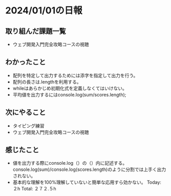 # 2024/01/01の日報
## 取り組んだ課題一覧
* ウェブ開発入門完全攻略コースの視聴
## わかったこと
* 配列を特定して出力するためには添字を指定して出力を行う。
* 配列の長さは.lengthを利用する。
* whileはあらかじめ初期化式を定義しなくてはいけない。
* 平均値を出力するにはconsole.log(sum/scores.length);
## 次にやること
* タイピング練習
* ウェブ開発入門完全攻略コースの視聴
## 感じたこと
* 値を出力する際にconsole.log（）の（）内に記述する。console.log(sum)/console.log(scores.length)のように分割では上手く出力されない。
* 基本的な理解を100%理解していないと簡単な応用すら効かない。
Today: ２h
Total: ２７２.５h

